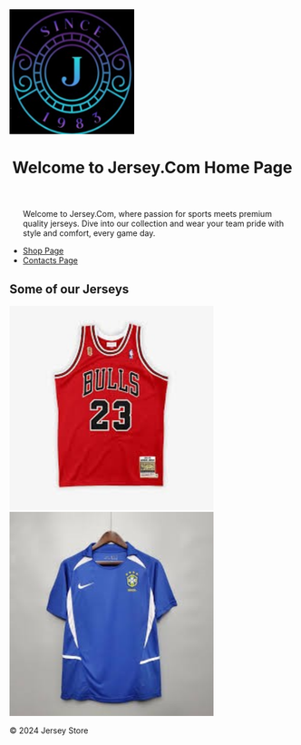 <!DOCTYPE html>
<html lang="en">
  <head>
    <meta charset="UTF-8">
    <meta name="viewport"
      content="width=device-width
       initial-scale=1.0">
    <title>Jersey.Com Homepage</title>
            <img src="Jersey Logo.jpg" width="220" height="220"/>
    <link rel="stylesheet" href="styles.css">
  </head>
  <body>
    <header>
      <h1>Welcome to Jersey.Com Home Page</h1>
    </header>
    <nav>
      <ul>
      <p>Welcome to Jersey.Com, where passion for sports meets premium quality jerseys. Dive into our collection and wear your team pride with style and comfort, every game day.</p
       </li>
        <a href="#">
            <li><a href="file:///D:/Images/Shop%20Page.html"> Shop Page</a>
         <a href="#">
          <li><a href="file:///D:/Images/Contacts%20Page.html"> Contacts Page</a>
        </li>
        </ul>
        </nav>
          <main>
            <section id="products">
              <h2>Some of our Jerseys</h2>
              <div class="product">
               <img src="Classic Red Jersey.jpg" width="360" height="360"/>
              </div> <div class="product">
                <img src="Vintage Blue Jersey.jpg" width="360" height="360"/>
              </div> <div class="product">
              </div>
            </section>
          </main>
          <footer>
            <p>&copy; 2024 Jersey Store</p>
          </footer>
          </script>
        </body>
        </html>
